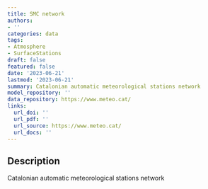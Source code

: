 ```yaml
---
title: SMC network
authors:
- ''
categories: data
tags:
- Atmosphere
- SurfaceStations
draft: false
featured: false
date: '2023-06-21'
lastmod: '2023-06-21'
summary: Catalonian automatic meteorological stations network
model_repository: ''
data_repository: https://www.meteo.cat/
links:
  url_doi: ''
  url_pdf: ''
  url_source: https://www.meteo.cat/
  url_docs: ''
---
```


## Description

Catalonian automatic meteorological stations network

